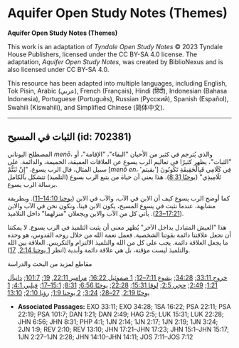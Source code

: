 # Aquifer Open Study Notes (Themes)

**Aquifer Open Study Notes (Themes)**

This work is an adaptation of *Tyndale Open Study Notes* © 2023 Tyndale House Publishers, licensed under the CC BY\-SA 4\.0 license. The adaptation, *Aquifer Open Study Notes*, was created by BiblioNexus and is also licensed under CC BY\-SA 4\.0\.

This resource has been adapted into multiple languages, including English, Tok Pisin, Arabic (عربي), French (Français), Hindi (हिंदी), Indonesian (Bahasa Indonesia), Portuguese (Português), Russian (Русский), Spanish (Español), Swahili (Kiswahili), and Simplified Chinese (简体中文).



--------------------------------

## الثبات في المسيح (id: 702381)

المصطلح اليوناني *menō*، والذي يُترجم في كثير من الأحيان "البقاء"، "الإقامة"، أو "الثبات"، يظهر كثيرًا في تعاليم الرب يسوع عن العلاقات العميقة، الحميمة، والدائمة. على سبيل المثال، قال الرب يسوع، "إِنْ ثَبَتُّمْ \[*menō en*، 'بقيتم'] فِي كَلَامِي فَبِالْحَقِيقَةِ تَكُونُونَ تَلَامِيذِي" ([يوحنّا 8:31](https://ref.ly/John8:31)). هذا يعني أن حياة من يتبع الرب يسوع (التلميذ) تتشكل بالكامل برسالة الرب يسوع.

كما أوضح الرب يسوع كيف أن الابن في الآب، والآب في الابن ([يوحنا 14:10–11](https://ref.ly/John14:10-John14:11)). وبطريقة مشابهة، عندما نثبت في يسوع المسيح، يكون الابن فينا، ونكون نحن في الآب والابن ([17:21–23](https://ref.ly/John17:21-John17:23)). يأتي كل من الآب والابن ويجعلان "منزلهما" داخل التلاميذ.

هذا "العيش المتبادل بداخل الآخر" يُظهر معنى أن يثبت التلميذ في الرب يسوع. لا يمكننا أن نجعل علاقتنا دائمة بقوتنا الشخصية. فعمل نعمة الله من خلال روحه القدوس، هو وحده ما يجعل العلاقة دائمة. يجب على كل من الله والتلميذ الالتزام والتكريس. العلاقة بين الله والتلميذ ليست مؤقتة، بل هي علاقة دائمة وأبدية (انظر [1 يوحنا 2:14](https://ref.ly/1John2:14), [17](https://ref.ly/1John2:17)).

مقاطع لمزيد من البحث والدراسة

[خروج 33:11](https://ref.ly/Exod33:11); [34:28](https://ref.ly/Exod34:28); [يشوع 7:11–12](https://ref.ly/Josh7:11-Josh7:12); [1 صموئيل 16:22](https://ref.ly/1Sam16:22); [مزامير 22:11](https://ref.ly/Ps22:11), [19](https://ref.ly/Ps22:19); [101:7](https://ref.ly/Ps101:7); [دانيآل 1:21](https://ref.ly/Dan1:21); [2:49](https://ref.ly/Dan2:49); [حجي 2:5](https://ref.ly/Hag2:5); [لوقا 15:31](https://ref.ly/Luke15:31); [22:28](https://ref.ly/Luke22:28); [يوحنّا 6:56](https://ref.ly/John6:56); [8:31](https://ref.ly/John8:31); [15:1–17](https://ref.ly/John15:1-John15:17); [فيلبي 4:1](https://ref.ly/Phil4:1); [1 يوحنّا 2:19](https://ref.ly/1John2:19), [27–28](https://ref.ly/1John2:27-1John2:28); [3:24](https://ref.ly/1John3:24); [2 يوحنا 1:9](https://ref.ly/2John1:9); [رؤيا 2:10](https://ref.ly/Rev2:10); [13:10](https://ref.ly/Rev13:10)

* **Associated Passages:** EXO 33:11; EXO 34:28; 1SA 16:22; PSA 22:11; PSA 22:19; PSA 101:7; DAN 1:21; DAN 2:49; HAG 2:5; LUK 15:31; LUK 22:28; JHN 6:56; JHN 8:31; PHP 4:1; 1JN 2:14; 1JN 2:17; 1JN 2:19; 1JN 3:24; 2JN 1:9; REV 2:10; REV 13:10; JHN 17:21–JHN 17:23; JHN 15:1–JHN 15:17; 1JN 2:27–1JN 2:28; JHN 14:10–JHN 14:11; JOS 7:11–JOS 7:12

